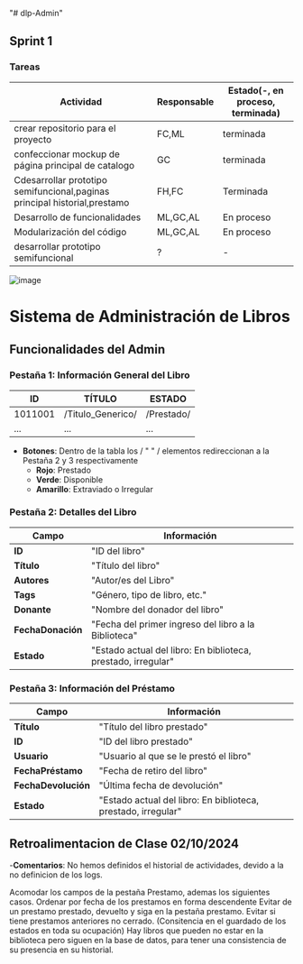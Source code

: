 "# dlp-Admin"
## Sprint 1
### Tareas

|Actividad|Responsable|Estado(-, en proceso, terminada)|
|---------|----------|---------------------------------|
|crear repositorio para el proyecto|FC,ML|terminada|
|confeccionar mockup de página principal de catalogo|GC|terminada|
|Cdesarrollar prototipo semifuncional,paginas principal historial,prestamo|FH,FC|Terminada|
|Desarrollo de funcionalidades|ML,GC,AL|En proceso|
|Modularización del código |ML,GC,AL|En proceso|
|desarrollar prototipo semifuncional|?|-|

![image](https://github.com/user-attachments/assets/e331fd73-0083-4c4f-973d-1b5ef2e6daff)
# Sistema de Administración de Libros

## Funcionalidades del Admin

### Pestaña 1: Información General del Libro

| ID       | TÍTULO           | ESTADO     |
|----------|------------------|------------|
| 1011001  | /Titulo_Generico/ | /Prestado/   |
| ...      | ...              | ...        |
- **Botones**: Dentro de la tabla los / " " / elementos redireccionan a la Pestaña 2 y 3 respectivamente
  - **Rojo**: Prestado
  - **Verde**: Disponible
  - **Amarillo**: Extraviado o Irregular

### Pestaña 2: Detalles del Libro

| Campo           | Información                 |
|-----------------|-----------------------------|
| **ID**          | "ID del libro"              |
| **Título**      | "Título del libro"          |
| **Autores**     | "Autor/es del Libro"        |
| **Tags**        | "Género, tipo de libro, etc."|
| **Donante**     | "Nombre del donador del libro"|
| **FechaDonación** | "Fecha del primer ingreso del libro a la Biblioteca" |
| **Estado**      | "Estado actual del libro: En biblioteca, prestado, irregular" |

### Pestaña 3: Información del Préstamo

| Campo             | Información                        |
|-------------------|------------------------------------|
| **Título**        | "Título del libro prestado"        |
| **ID**            | "ID del libro prestado"            |
| **Usuario**       | "Usuario al que se le prestó el libro" |
| **FechaPréstamo** | "Fecha de retiro del libro"        |
| **FechaDevolución** | "Última fecha de devolución"     |
| **Estado**        | "Estado actual del libro: En biblioteca, prestado, irregular" |


## Retroalimentacion de Clase 02/10/2024

-**Comentarios**: No hemos definidos el historial de actividades, devido a la no definicion de los logs.

Acomodar los campos de la pestaña Prestamo, ademas los siguientes casos.
Ordenar por fecha de los prestamos en forma descendente
Evitar de un prestamo prestado, devuelto y siga en la pestaña prestamo.
Evitar si tiene prestamos anteriores no cerrado. (Consitencia en el guardado de los estados en toda su ocupación)
Hay libros que pueden no estar en la biblioteca pero siguen en la base de datos, para tener una consistencia de su presencia en su historial.




